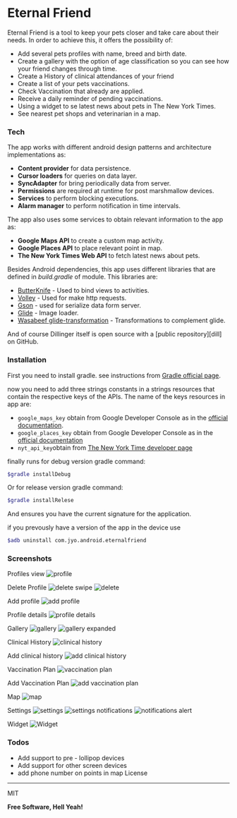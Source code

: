 # Eternal Friend

Eternal Friend is a tool to keep your pets closer and take care about their needs. In order to achieve this, it offers the possibility of:

  - Add several pets profiles with name, breed and birth date.
  - Create a gallery with the option of age classification so you can see how your friend changes through time.
  - Create a History of clinical attendances of your friend
  - Create a list of your pets vaccinations. 
  - Check Vaccination that already are applied.
  - Receive a daily reminder of pending vaccinations. 
  - Using a widget to se latest news about pets in The New York Times.
  - See nearest pet shops and veterinarian in a map.

### Tech
The app works with different android design patterns and architecture implementations as:

- **Content provider** for data persistence.
- **Cursor loaders** for queries on data layer.
- **SyncAdapter** for bring periodically data from server.
- **Permissions** are required at runtime for post marshmallow devices.
- **Services** to perform blocking executions.
- **Alarm manager** to perform notification in time intervals.
 
The app also uses some services to obtain relevant information to the app as:

- **Google Maps API** to create a custom map activity.
- **Google Places API** to place relevant point in map.
- **The New York Times Web API** to fetch latest news about pets. 

Besides Android dependencies, this app uses different libraries that are defined in *build.gradle* of module. This libraries are: 

* [ButterKnife] - Used to bind views to activities.
* [Volley] - Used for make http requests.
* [Gson] - used for serialize data form server.
* [Glide] - Image loader.
* [Wasabeef glide-transformation] - Transformations to complement glide.

And of course Dillinger itself is open source with a [public repository][dill]
 on GitHub.

### Installation

First you need to install gradle. see instructions from [Gradle official page](https://gradle.org/).

now you need to add three strings constants in a strings resources that contain the respective keys of the APIs. The name of the keys resources in app are:
- ```google_maps_key``` obtain from Google Developer Console as in the [official documentation](https://developers.google.com/maps/documentation/android-api).
- ```google_places_key``` obtain from Google Developer Console as in the [official documentation](https://developers.google.com/places/web-service)
- ```nyt_api_key```obtain from [The New York Time developer page](https://developer.nytimes.com/)
 
finally runs for debug version gradle command:
```sh
$gradle installDebug
```
Or for release version gradle command:
```sh
$gradle installRelese
```
And ensures you have the current signature for the application.

if you prevously have a version of the app in the device use
```sh
$adb uninstall com.jyo.android.eternalfriend
```

### Screenshots
Profiles view
![profile][profile]

Delete Profile
![delete swipe][swipe]
![delete][delete]

Add profile
![add profile][add_profile]

Profile details
![profile details][profile_details]

Gallery
![gallery][gallery]
![gallery expanded][gallery_expanded]

Clinical History
![clinical history][clinical_history]

Add clinical history
![add clinical history][add_clinical_history]

Vaccination Plan
![vaccination plan][vaccination_plan]

Add Vaccination Plan
![add vaccination plan][add_vaccination_plan]

Map
![map][map]

Settings
![settings][settings]
![settings notifications][settings_notifications]
![notifications alert][notifications_alert]

Widget
![Widget][widget]


[profile]: /screenshots/profile.png
[swipe]: /screenshots/profile_swipe.png
[delete]: /screenshots/delete_profile.png
[add_profile]: /screenshots/add_profile.png
[profile_details]: /screenshots/profile_details.png
[gallery]: /screenshots/gallery_options.png
[gallery_expanded]: /screenshots/gallery_expanded.png
[clinical_history]: /screenshots/clinical_history.png
[add_clinical_history]: /screenshots/add_clinical_history.png
[vaccination_plan]: /screenshots/vaccination_plan.png
[add_vaccination_plan]: /screenshots/add_vaccination.png
[map]: /screenshots/map.png
[settings]: /screenshots/settings.png
[settings_notifications]: /screenshots/notifications.png
[notifications_alert]: /screenshots/notifications_alert.png
[widget]: /screenshots/widget.png

### Todos

 - Add support to pre - lollipop devices
 - Add support for other screen devices
 - add phone number on points in map
License
----

MIT


**Free Software, Hell Yeah!**

[//]: # (These are reference links used in the body of this note and get stripped out when the markdown processor does its job. There is no need to format nicely because it shouldn't be seen. Thanks SO - http://stackoverflow.com/questions/4823468/store-comments-in-markdown-syntax)


   [ButterKnife]: <http://jakewharton.github.io/butterknife/>
   [Volley]: <https://developer.android.com/training/volley/index.html>
   [GSON]: <https://github.com/google/gson>
   [Glide]: <https://github.com/bumptech/glide>
   [Wasabeef glide-transformation]: <https://github.com/wasabeef/glide-transformations>

